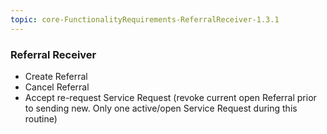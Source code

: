 ```yaml
---
topic: core-FunctionalityRequirements-ReferralReceiver-1.3.1
---
```


### Referral Receiver

- Create Referral
- Cancel Referral 
- Accept re-request Service Request (revoke current open Referral prior to sending new. Only one active/open Service Request during this routine)

<br>
